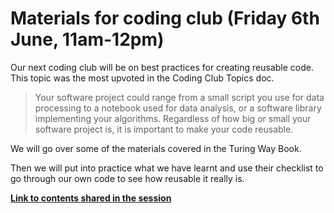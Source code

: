 # Materials for coding club (Friday 6th June, 11am-12pm)

Our next coding club will be on best practices for creating reusable code. This topic was the most upvoted in the Coding Club Topics doc.

> Your software project could range from a small script you use for data processing to a notebook used for data analysis, or a software library implementing your algorithms. Regardless of how big or small your software project is, it is important to make your code reusable.

We will go over some of the materials covered  in the Turing Way Book.

Then we will put into practice what we have learnt and use their checklist to go through our own code to see how reusable it really is. 

**[Link to contents shared in the session](https://ameliaes.github.io/coding_club_reuse/turing_way.html)**

